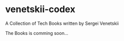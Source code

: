 # venetskii-codex
A Collection of Tech Books written by Sergei Venetskii

The Books is comming soon...

